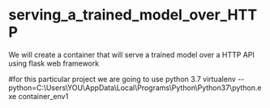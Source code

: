# serving_a_trained_model_over_HTTP
We will create a container that will serve a trained model over a HTTP API using flask web framework

#for this particular project we are going to use python 3.7
virtualenv --python=C:\Users\YOU\AppData\Local\Programs\Python\Python37\python.exe  container_env1
